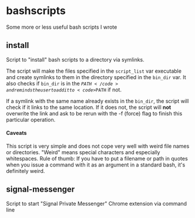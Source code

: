 # bashscripts
Some more or less useful bash scripts I wrote
## install
Script to "install" bash scripts to a directory via symlinks.

The script will make the files specified in the <code>script_list</code> var executable and create symlinks to them in the directory specified in the <code>bin_dir</code> var. It also checks if <code>bin_dir</code> is in the <code>$PATH</code> and reminds the user to add it to <code>$PATH</code> if not.

If a symlink with the same name already exists in the <code>bin_dir</code>, the script will check if it links to the same location. If it does not, the script will **not** overwrite the link and ask to be rerun with the -f (force) flag to finish this particular operation.
#### Caveats
This script is very simple and does not cope very well with weird file names or directories. "Weird" means special characters and especially whitespaces. Rule of thumb: If you have to put a filename or path in quotes when you issue a command with it as an argument in a standard bash, it's definitely weird.

## signal-messenger
Script to start "Signal Private Messenger" Chrome extension via command line

